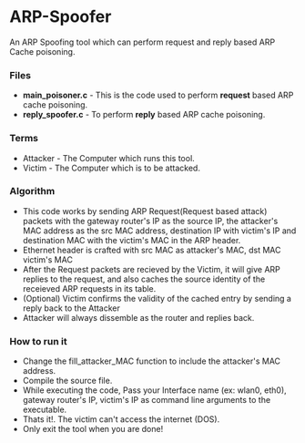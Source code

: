 ARP-Spoofer
===========
An ARP Spoofing tool which can perform request and reply based ARP Cache poisoning.
### Files
* **main_poisoner.c** - This is the code used to perform **request** based ARP cache poisoning.
* **reply_spoofer.c** - To perform **reply** based ARP cache poisoning.
### Terms
* Attacker - The Computer which runs this tool.
* Victim - The Computer which is to be attacked.
### Algorithm
* This code works by sending ARP Request(Request based attack) packets with the gateway router's IP as the source IP, the attacker's MAC address as the src MAC address, destination IP with victim's IP and destination MAC with the victim's MAC in the ARP header.
* Ethernet header is crafted with src MAC as attacker's MAC, dst MAC victim's MAC
* After the Request packets are recieved by the Victim, it will give ARP replies to the request, and also caches the source identity of the receieved ARP requests in its table.
* (Optional) Victim confirms the validity of the cached entry by sending a reply back to the Attacker
* Attacker will always dissemble as the router and replies back.
### How to run it
* Change the fill_attacker_MAC function to include the attacker's MAC address.
* Compile the source file.
* While executing the code, Pass your Interface name (ex: wlan0, eth0), gateway router's IP, victim's IP as command line arguments to the executable.
* Thats it!. The victim can't access the internet (DOS).
* Only exit the tool when you are done!

